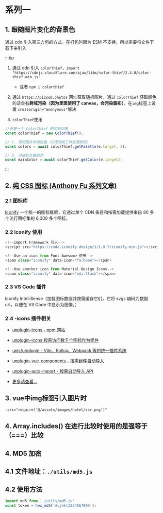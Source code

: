 # 系列一

<script setup>
import BgFollowImg from './components/bgFollowImg.vue'

</script>

## 1. 跟随图片变化的背景色

通过 cdn 引入第三方包的方式，在打包时因为 ESM 不支持，所以需要将文件下载下来引入

<BgFollowImg/>

:::tip

1. 通过 cdn 引入 `colorThief`，`import "https://cdnjs.cloudflare.com/ajax/libs/color-thief/2.4.0/color-thief.min.js"`

   - 或者 `npm i colorthief`

2. 通过 `https://picsum.photos` 网址获取随机图片，通过 `colorThief` 获取颜色的话会有**跨域污染（因为里面使用了 canvas，会污染画布）**，在`img`标签上设置
   `crossorigin="anonymous"`解决

3. `colorThief`使用

```js
//创建一个 ColorThief 的实例对象
const colorThief = new ColorThief();

// 1. 得到图片的调色盘（只得到前三种主要颜色）
const colors = await colorThief.getPalette(e.target, 3);

// 2. 只得到主要颜色
const mainColor = await colorThief.getColor(e.target);
```

:::

## 2. [纯 CSS 图标 (Anthony Fu 系列文章)](https://antfu.me/posts/icons-in-pure-css-zh)

### 2.1 图标库

[Iconify](https://iconify.design/) 一个统一的图标框架，它通过单个 CDN 条目和按需加载提供来自 80 多个流行图标集的 6,000 多个图标。

### 2.2 Iconify 使用

```js
<!--Import Framework 引入-->
<script src="https://code.iconify.design/1/1.0.7/iconify.min.js"></script>

```

```js
<!--Use an icon from Font Awesome 使用-->
<span class="iconify" data-icon="fa:home"></span>

<!--Use another icon from Material Design Icons-->
<span class="iconify" data-icon="mdi:flask"></span>

```

### 2.3 VS Code 插件

Iconify IntelliSense（加载图标数据并按需缓存它们，它将 svgs 编码为数据 url，以便在 VS Code 中显示为图像。）

### 2.4 -icons 插件相关

- [unplugin-icons - npm 网站](https://www.npmjs.com/package/unplugin-icons)

- [unplugin-icons 按需访问数千个图标作为组件](https://blog.csdn.net/CRMEB/article/details/123245221)

- [unjs/unplugin - Vite、Rollup、Webpack 等的统一插件系统](https://github.com/unjs/unplugin)

- [unplugin-vue-components - 按需组件自动导入](https://github.com/unplugin/unplugin-vue-components)

- [unplugin-auto-import - 按需自动导入 API](https://github.com/unplugin/unplugin-auto-import)

- [更多请查看...](https://antfu.me/posts/journey-with-icons-continues)

## 3. vue中img标签引入图片时

```html
:src="require('@/assets/images/hotel/zsr.png')"
```

## 4. Array.includes() 在进行比较时使用的是强等于（===）比较

## 4. MD5 加密

## 4.1 文件地址：`./utils/md5.js`

## 4.2 使用方法

```js
import md5 from './utils/md5.js'
const token = hex_md5('dvjhkl1234567890');
```
